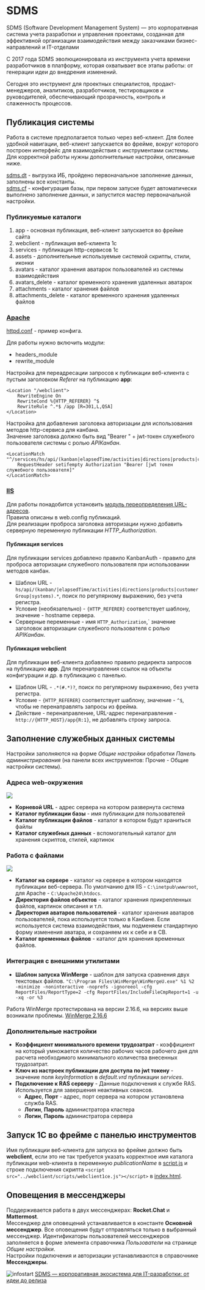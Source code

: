 # SDMS

SDMS (Software Development Management System) — это корпоративная система учета разработки и управления проектами, созданная для эффективной организации взаимодействия между заказчиками бизнес-направлений и IT-отделами

С 2017 года SDMS эволюционировала из инструмента учета времени разработчиков в платформу, которая охватывает все этапы работы: от генерации идеи до внедрения изменений.

Сегодня это инструмент для проектных специалистов, продакт-менеджеров, аналитиков, разработчиков, тестировщиков и руководителей, обеспечивающий прозрачность, контроль и слаженность процессов.

## Публикация системы

Работа в системе предполагается только через веб-клиент. Для более удобной навигации, веб-клиент запускается во фрейме, вокруг которого построен интерфейс для взаимодействия с инструментами системы. Для корректной работы нужны дополнительные настройки, описанные ниже.

[sdms.dt](/sdms.dt) - выгрузка ИБ, пройдено первоначальное заполнение данных, заполнены все константы.  
[sdms.cf](/sdms.cf) - конфигурация базы, при первом запуске будет автоматически выполнено заполнение данных, и запустится мастер первоначальной настройки.  

### Публикуемые каталоги

1. app - основная публикация, веб-клиент запускается во фрейме сайта
2. webclient - публикация веб-клиента 1с
3. services - публикация http-сервисов 1с
4. assets - дополнительные используемые системой скрипты, стили, иконки
5. avatars - каталог хранения аватарок пользователей из системы взаимодействия
6. avatars_delete - каталог временного хранения удаленных аватарок
7. attachments - каталог хранения файлов
8. attachments_delete - каталог временного хранения удаленных файлов

### [Apache](/publications/apache/)

[httpd.conf](/publications/apache/httpd.conf) - пример конфига.

Для работы нужно включить модули:
- headers_module
- rewrite_module

Настройка для переадресации запросов к публикации веб-клиента с пустым заголовком *Referer* на публикацию **app**:

```
<Location "/webclient">
	RewriteEngine On
	RewriteCond %{HTTP_REFERER} ^$
	RewriteRule ^.*$ /app [R=301,L,QSA]
</Location>
```

Настройка для добавления заголовка авторизации для использования методов http-сервиса для канбана.  
Значение заголовка должно быть вид "Bearer " + jwt-токен служебного пользователя системы с ролью *APIКанбан*.

```
<LocationMatch "^/services/hs/api/(kanban|elapsedTime/activities|directions|products|customerGroup|systems).*">
	RequestHeader setifempty Authorization "Bearer [jwt токен служебного пользователя]"
</LocationMatch>
```

### [IIS](/publications/iis/)

Для работы понадобится установить [модуль переопределения URL-адресов](https://learn.microsoft.com/ru-ru/iis/extensions/url-rewrite-module/using-the-url-rewrite-module).  
Правила описаны в web.config публикаций.  
Для реализации проброса заголовка авторизации нужно добавить серверную переменную публикации *HTTP_Authorization*.  

#### Публикация services

Для публикации services добавлено правило KanbanAuth - правило для проброса авторизации служебного пользователя при использовании методов канбан.
- Шаблон URL - `hs/api/(kanban/|elapsedTime/activities|directions|products|customerGroup|systems).*`, поиск по регулярному выражению, без учета регистра.
- Условие (необязательно) - `{HTTP_REFERER}` соответствует шаблону, значение - hostname сервера.
- Серверные переменные - имя `HTTP_Authorization`,` значение заголовок авторизации служебного пользователя с ролью *APIКанбан*.

#### Публикация webclient

Для публикации веб-клиента добавлено правило редиректа запросов на публикацию **app**. Для перенаправления ссылок на объекты конфигурации и др. в публикацию с панелью.
- Шаблон URL - `.*(#.*)?`, поиск по регулярному выражению, без учета регистра.
- Условие - `{HTTP_REFERER}` соответствует шаблону, значение - `^$`, чтобы не перенаправлять запросы из фрейма.
- Действие - перенаправление, URL-адрес перенаправления - `http://{HTTP_HOST}/app{R:1}`, не добавлять строку запроса.

## Заполнение служебных данных системы

Настройки заполняются на форме *Общие настройки* обработки *Панель администрирования* (на панели всех инструментов: Прочие - Общие настройки системы). 

### Адреса web-окружения

![](/assets/images/env-settings.jpg)

* **Корневой URL** - адрес сервера на котором развернута система
* **Каталог публикации базы** - имя публикации для пользователей
* **Каталог публикации файлов** - каталог в котором будут храниться файлы
* **Каталог служебных данных** - вспомогательный каталог для хранения скриптов, стилей, картинок

### Работа с файлами

![](/assets/images/file-settings.jpg)

* **Каталог на сервере** - каталог на сервере в котором находятся публикации веб-сервера. По умолчанию для IIS - `C:\inetpub\wwwroot`, для Apache - `C:\Apache24\htdocs`.
* **Директория файлов объектов** - каталог хранения прикрепленных файлов, картинок описания и т.п.
* **Директория аватаров пользователей** - каталог хранения аватаров пользователей, пока используется только в Канбане. Если используется система взаимодействия, мы подменяем стандартную форму изменения аватара, и сохраняем их к себе и в СВ.
* **Каталог временных файлов** - каталог для хранения временных файлов.

### Интеграция с внешними утилитами

* **Шаблон запуска WinMerge** - шаблон для запуска сравнения двух текстовых файлов. `"C:\Program Files\WinMerge\WinMergeU.exe" %1 %2 -minimize -noninteractive -noprefs -ignoreeol -cfg ReportFiles/ReportType=2 -cfg ReportFiles/IncludeFileCmpReport=1 -u -xq -or %3`

Работа WinMerge протестирована на версии 2.16.6, на версиях выше возникали проблемы. [WinMerge 2.16.6](https://github.com/WinMerge/winmerge/releases/tag/2.16.6)

### Дополнительные настройки

* **Коэффициент минимального времени трудозатрат** - коэффициент на который умножается количество рабочих часов рабочего дня для расчета необходимого минимального количества внесенных трудозатрат.
* **Ключ из настроек публикации для доступа по jwt токену** - значение поля *keyInformation* в *default.vrd* публикации *services*.
* **Подключение к RAS серверу** - Данные подключения к службе RAS. Используется для завершения неактивных сеансов.
	* **Адрес**, **Порт** - адрес, порт сервера на котором установлена служба RAS.
	* **Логин**, **Пароль** администратора кластера
	* **Логин**, **Пароль** администратора сервера

## Запуск 1С во фрейме с панелью инструментов
 
Имя публикации веб-клиента для запуска во фрейме должно быть **webclient**, если это не так требуется указать корректное имя каталога публикации web-клиента в переменную *publicationName* в [script.js](/publications/iis/app/js/script.js) и строке подключения скрипта `<script src="../webclient/scripts/webclient1ce.js"></script>` в [index.html](/publications/iis/app/index.html).

## Оповещения в мессенджеры

Поддерживается работа в двух мессенджерах: **Rocket.Chat** и **Mattermost**.  
Мессенджер для оповещений устанавливается в константе **Основной мессенджер**. Все оповещения будут отправляться только в выбранный мессенджер. Идентификаторы пользователей мессенджеров заполняется в форме элемента справочника *Пользователи* на странице *Общие настройки*.  
Настройки подключения и авторизации устанавливаются в справочнике **Мессенджеры**.

![infostart](https://infostart.ru/bitrix/templates/sandbox_empty/assets/tpl/abo/img/logo.svg)
[SDMS — корпоративная экосистема для IT-разработки: от идеи до релиза](https://infostart.ru/1c/articles/2437804/)